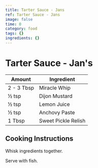 ```yaml
---
title: Tarter Sauce - Jans
ref: Tarter Sauce - Jans
image: false
time: 0
category: food
tags: {}
ingredients: {}
---
```

# Tarter Sauce - Jan's  
  
|Amount|Ingredient|  
|----|----|  
2 - 3 Tbsp | Miracle Whip  
½ tsp | Dijon Mustard  
½ tsp | Lemon Juice  
½ tsp | Anchovy Paste  
1 Tbsp | Sweet Pickle Relish  
  
## Cooking Instructions  
Whisk ingredients together.  
  
Serve with fish.  
  
